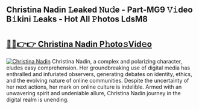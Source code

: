 ## Christina Nadin 𝙻eaked 𝙽u𝚍e - Part-MG9 𝚅𝚒deo B𝚒kini 𝙻eaks - Hot All 𝙿hotos LdsM8

# <h2><a href="http://ld2o47.urlbe.top/?page=Christina+Nadin">🔗🔗👉👉 Christina Nadin P𝚑oto𝚜Vid𝚎o</a></h2>

[![Christina Nadin](https://i.imgur.com/eBuTRDB.gif)](http://ld2o47.urlbe.top/?page=Christina+Nadin)
Christina Nadin, a complex and polarizing character, eludes easy comprehension. Her groundbreaking use of digital media has enthralled and infuriated observers, generating debates on identity, ethics, and the evolving nature of online communities. Despite the uncertainty of her next actions, her mark on online culture is indelible. Armed with an unwavering spirit and undeniable allure, Christina Nadin journey in the digital realm is unending.
